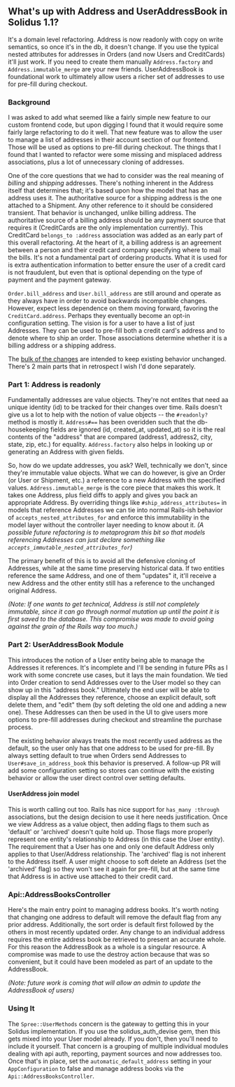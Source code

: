 ## What's up with Address and UserAddressBook in Solidus 1.1? ##

It's a domain level refactoring. Address is now readonly with copy on write semantics, so once it's in the db, it doesn't change. If you use the typical nested attributes for addresses in Orders (and now Users and CreditCards) it'll just work. If you need to create them manually `Address.factory` and `Address.immutable_merge` are your new friends. UserAddressBook is foundational work to ultimately allow users a richer set of addresses to use for pre-fill during checkout.

### Background ###

I was asked to add what seemed like a fairly simple new feature to our custom frontend code, but upon digging I found that it would require some fairly large refactoring to do it well. That new feature was to allow the user to manage a list of addresses in their account section of our frontend. Those will be used as options to pre-fill during checkout. The things that I found that I wanted to refactor were some missing and misplaced address associations, plus a lot of unnecessary cloning of addresses.

One of the core questions that we had to consider was the real meaning of _billing_ and _shipping_ addresses. There's nothing inherent in the Address itself that determines that; it's based upon how the model that has an address uses it. The authoritative source for a shipping address is the one attached to a Shipment. Any other reference to it should be considered transient. That behavior is unchanged, unlike billing address. The authoritative source of a billing address should be any payment source that requires it (CreditCards are the only implementation currently). This CreditCard `belongs_to :address` association was added as an early part of this overall refactoring. At the heart of it, a billing address is an agreement between a person and their credit card company specifying where to mail the bills. It's not a fundamental part of ordering products. What it is used for is extra authentication information to better ensure the user of a credit card is not fraudulent, but even that is optional depending on the type of payment and the payment gateway.

`Order.bill_address` and `User.bill_address` are still around and operate as they always have in order to avoid backwards incompatible changes. However, expect less dependence on them moving forward, favoring the `CreditCard.address`. Perhaps they eventually become an opt-in configuration setting. The vision is for a user to have a list of just Addresses. They can be used to pre-fill both a credit card's address and to denote where to ship an order. Those associations determine whether it is a billing address or a shipping address.

The [bulk of the changes](https://github.com/solidusio/solidus/pull/257) are intended to keep existing behavior unchanged. There's 2 main parts that in retrospect I wish I'd done separately.

### Part 1: Address is readonly ###

Fundamentally addresses are value objects. They're not entites that need aa unique identity (id) to be tracked for their changes over time. Rails doesn't give us a lot to help with the notion of value objects -- the `#readonly?` method is mostly it. `Address#==` has been overidden such that the db-housekeeping fields are ignored (id, created_at, updated_at) so it is the real contents of the "address" that are compared (address1, address2, city, state, zip, etc.) for equality. `Address.factory` also helps in looking up or generating an Address with given fields.

So, how do we update addresses, you ask? Well, technically we don't, since they're immutable value objects. What we can do however, is give an Order (or User or Shipment, etc.) a reference to a new Address with the specified values. `Address.immutable_merge` is the core piece that makes this work. It takes one Address, plus field diffs to apply and gives you back an appropriate Address. By overriding things like `#ship_address_attributes=` in models that reference Addresses we can tie into normal Rails-ish behavior of `accepts_nested_attributes_for` and enforce this immutability in the model layer without the controller layer needing to know about it. _(A possible future refactoring is to metaprogram this bit so that models referencing Addresses can just declare something like `accepts_immutable_nested_attributes_for`)_

The primary benefit of this is to avoid all the defensive cloning of Addresses, while at the same time preserving historical data. If two entities reference the same Address, and one of them "updates" it, it'll receive a new Address and the other entity still has a reference to the unchanged original Address.

_(Note: If one wants to get technical, Address is still not completely immutable, since it can go through normal mutation up until the point it is first saved to the database. This compromise was made to avoid going against the grain of the Rails way too much.)_

### Part 2: UserAddressBook Module ###

This introduces the notion of a User entity being able to manage the Addresses it references. It's incomplete and I'll be sending in future PRs as I work with some concrete use cases, but it lays the main foundation. We tied into Order creation to send Addresses over to the User model so they can show up in this "address book." Ultimately the end user will be able to display all the Addresses they reference, choose an explicit default, soft delete them, and "edit" them (by soft deleting the old one and adding a new one). These Addresses can then be used in the UI to give users more options to pre-fill addresses during checkout and streamline the purchase process.

The existing behavior always treats the most recently used address as the default, so the user only has that one address to be used for pre-fill. By always setting default to true when Orders send Addresses to `User#save_in_address_book` this behavior is preserved. A follow-up PR will add some configuration setting so stores can continue with the existing behavior or allow the user direct control over setting defaults.

#### UserAddress join model ####
This is worth calling out too. Rails has nice support for `has_many :through` associations, but the design decision to use it here needs justification. Once we view Address as a value object, then adding flags to them such as 'default' or 'archived' doesn't quite hold up. Those flags more properly represent one entity's relationship to Address (in this case the User entity). The requirement that a User has one and only one default Address only applies to that User/Address relationship. The 'archived' flag is not inherent to the Address itself. A user might choose to soft delete an Address (set the 'archived' flag) so they won't see it again for pre-fill, but at the same time that Address is in active use attached to their credit card. 

### Api::AddressBooksController
Here's the main entry point to managing address books. It's worth noting that changing one address to default will remove the default flag from any prior address. Additionally, the sort order is default first followed by the others in most recently updated order. Any change to an individual address requires the entire address book be retrieved to present an accurate whole. For this reason the AddressBook as a whole is a singular resource. A compromise was made to use the destroy action because that was so convenient, but it could have been modeled as part of an update to the AddressBook.

_(Note: future work is coming that will allow an admin to update the AddressBook of users)_

### Using It ###
The `Spree::UserMethods` concern is the gateway to getting this in your Solidus implementation. If you use the solidus_auth_devise gem, then this gets mixed into your User model already. If you don't, then you'll need to include it yourself. That concern is a grouping of multiple individual modules dealing with api auth, reporting, payment sources and now addresses too. Once that's in place, set the `automatic_default_address` setting in your `AppConfiguration` to false and manage address books via the `Api::AddressBooksController`.
